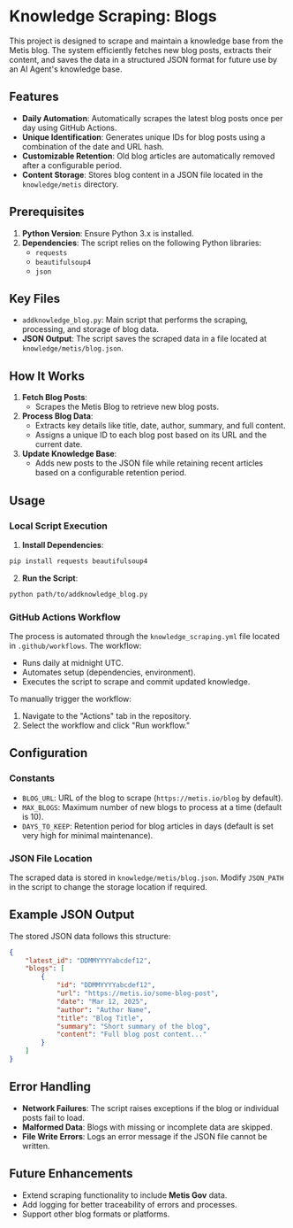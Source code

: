 # Knowledge Scraping: Blogs

This project is designed to scrape and maintain a knowledge base from the Metis blog. The system efficiently fetches new blog posts, extracts their content, and saves the data in a structured JSON format for future use by an AI Agent's knowledge base.

## Features

* **Daily Automation**: Automatically scrapes the latest blog posts once per day using GitHub Actions.
* **Unique Identification**: Generates unique IDs for blog posts using a combination of the date and URL hash.
* **Customizable Retention**: Old blog articles are automatically removed after a configurable period.
* **Content Storage**: Stores blog content in a JSON file located in the `knowledge/metis` directory.

## Prerequisites

1. **Python Version**: Ensure Python 3.x is installed.
2. **Dependencies**: The script relies on the following Python libraries:
   * `requests`
   * `beautifulsoup4`
   * `json`

## Key Files

* `addknowledge_blog.py`: Main script that performs the scraping, processing, and storage of blog data.
* **JSON Output**: The script saves the scraped data in a file located at `knowledge/metis/blog.json`.

## How It Works

1. **Fetch Blog Posts**:
   * Scrapes the Metis Blog to retrieve new blog posts.
2. **Process Blog Data**:
   * Extracts key details like title, date, author, summary, and full content.
   * Assigns a unique ID to each blog post based on its URL and the current date.
3. **Update Knowledge Base**:
   * Adds new posts to the JSON file while retaining recent articles based on a configurable retention period.

## Usage

### Local Script Execution

1. **Install Dependencies**:
```bash
pip install requests beautifulsoup4
```

2. **Run the Script**:
```bash
python path/to/addknowledge_blog.py
```

### GitHub Actions Workflow

The process is automated through the `knowledge_scraping.yml` file located in `.github/workflows`. The workflow:
* Runs daily at midnight UTC.
* Automates setup (dependencies, environment).
* Executes the script to scrape and commit updated knowledge.

To manually trigger the workflow:
1. Navigate to the "Actions" tab in the repository.
2. Select the workflow and click "Run workflow."

## Configuration

### Constants

* `BLOG_URL`: URL of the blog to scrape (`https://metis.io/blog` by default).
* `MAX_BLOGS`: Maximum number of new blogs to process at a time (default is 10).
* `DAYS_TO_KEEP`: Retention period for blog articles in days (default is set very high for minimal maintenance).

### JSON File Location

The scraped data is stored in `knowledge/metis/blog.json`. Modify `JSON_PATH` in the script to change the storage location if required.

## Example JSON Output

The stored JSON data follows this structure:

```json
{
    "latest_id": "DDMMYYYYabcdef12",
    "blogs": [
        {
            "id": "DDMMYYYYabcdef12",
            "url": "https://metis.io/some-blog-post",
            "date": "Mar 12, 2025",
            "author": "Author Name",
            "title": "Blog Title",
            "summary": "Short summary of the blog",
            "content": "Full blog post content..."
        }
    ]
}
```

## Error Handling

* **Network Failures**: The script raises exceptions if the blog or individual posts fail to load.
* **Malformed Data**: Blogs with missing or incomplete data are skipped.
* **File Write Errors**: Logs an error message if the JSON file cannot be written.

## Future Enhancements

* Extend scraping functionality to include **Metis Gov** data.
* Add logging for better traceability of errors and processes.
* Support other blog formats or platforms.
